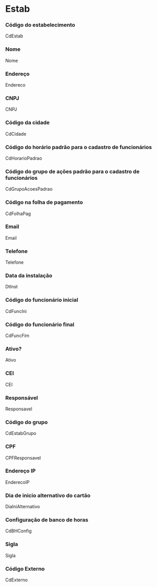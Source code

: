 # Estab

### Código do estabelecimento
CdEstab


### Nome
Nome


### Endereço
Endereco


### CNPJ
CNPJ


### Código da cidade
CdCidade


### Código do horário padrão para o cadastro de funcionários
CdHorarioPadrao


### Código do grupo de ações padrão para o cadastro de funcionários
CdGrupoAcoesPadrao


### Código na folha de pagamento
CdFolhaPag


### Email
Email


### Telefone
Telefone


### Data da instalação
DtInst


### Código do funcionário inicial
CdFuncIni


### Código do funcionário final
CdFuncFim


### Ativo?
Ativo


### CEI
CEI


### Responsável
Responsavel


### Código do grupo
CdEstabGrupo


### CPF
CPFResponsavel


### Endereço IP
EnderecoIP


### Dia de inicio alternativo do cartão
DiaIniAlternativo


### Configuração de banco de horas
CdBHConfig


### Sigla
Sigla


### Código Externo
CdExterno